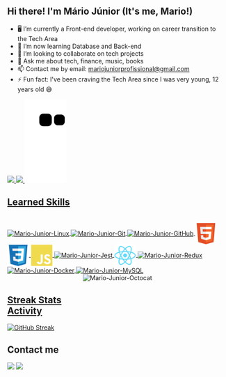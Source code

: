 ## Hi there! I'm Mário Júnior (It's me, Mario!)

- 🖥️ I’m currently a Front-end developer, working on career transition to the Tech Area
- 🌱 I’m now learning Database and Back-end
- 👀 I’m looking to collaborate on tech projects
- 💬 Ask me about tech, finance, music, books
- 📫 Contact me by email: mariojuniorprofissional@gmail.com
- ⚡ Fun fact: I've been craving the Tech Area since I was very young, 12 years old 😅

<div>
  <a href="https://github.com/Mario-Junior">
  <img height="165em" src="https://github-readme-stats.vercel.app/api?username=Mario-Junior&show_icons=true&theme=default&include_all_commits=true&count_private=true"/>
  <img height="165em" src="https://github-readme-stats.vercel.app/api/top-langs/?username=Mario-Junior&layout=compact&langs_count=7&theme=default"/>
  <img src="https://github.com/Mario-Junior/Mario-Junior/blob/output/github-contribution-grid-snake.svg" />
</div>

## Learned Skills
<div style="display: inline_block"><br>
  <img align="center" alt="Mario-Junior-Linux" width="50" src="https://cdn.jsdelivr.net/gh/devicons/devicon/icons/linux/linux-original.svg" />
  <img align="center" alt="Mario-Junior-Git" width="50" src="https://cdn.jsdelivr.net/gh/devicons/devicon/icons/git/git-original.svg" />
  <img align="center" alt="Mario-Junior-GitHub" width="50" src="https://pbs.twimg.com/profile_images/1414990564408262661/r6YemvF9_400x400.jpg" />
  <img align="center" alt="Mario-Junior-HTML" width="50" src="https://raw.githubusercontent.com/devicons/devicon/master/icons/html5/html5-original.svg" />
  <img align="center" alt="Mario-Junior-CSS" width="50" src="https://raw.githubusercontent.com/devicons/devicon/master/icons/css3/css3-original.svg" />
  <img align="center" alt="Mario-Junior-JS" width="50" src="https://raw.githubusercontent.com/devicons/devicon/master/icons/javascript/javascript-plain.svg" />
  <img align="center" alt="Mario-Junior-Jest" width="50" src="https://cdn.jsdelivr.net/gh/devicons/devicon/icons/jest/jest-plain.svg" />
  <img align="center" alt="Mario-Junior-React" width="50" src="https://raw.githubusercontent.com/devicons/devicon/master/icons/react/react-original.svg">
  <img align="center" alt="Mario-Junior-Redux" width="50" src="https://cdn.jsdelivr.net/gh/devicons/devicon/icons/redux/redux-original.svg" />
  <img align="center" alt="Mario-Junior-Docker" width="50" src="https://cdn.jsdelivr.net/gh/devicons/devicon/icons/docker/docker-original-wordmark.svg" />
  <img align="center" alt="Mario-Junior-MySQL" width="50" src="https://cdn.jsdelivr.net/gh/devicons/devicon/icons/mysql/mysql-original-wordmark.svg" /><br>
  <img align="right" alt="Mario-Junior-Octocat" height="300" width="330" src="https://user-images.githubusercontent.com/89809954/164816186-a78a193f-446b-4273-b560-88149751c9ff.png" />
</div><br>
  
## Streak Stats Activity
  [![GitHub Streak](http://github-readme-streak-stats.herokuapp.com?user=Mario-Junior&theme=default&date_format=M%20j%5B%2C%20Y%5D)](https://git.io/streak-stats)
<br>
  
## Contact me
<div>
  <a href="https://www.linkedin.com/in/mariojr" target="_blank"><img src="https://img.shields.io/badge/LinkedIn-0077B5?style=for-the-badge&logo=linkedin&logoColor=white" target="_blank"></a>
  <a href = "mailto:mariojuniorprofissional@gmail.com"><img src="https://img.shields.io/badge/Gmail-D14836?style=for-the-badge&logo=gmail&logoColor=white" target="_blank"></a>
</div>
